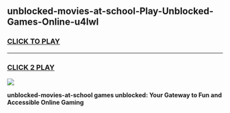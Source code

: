 
## unblocked-movies-at-school-Play-Unblocked-Games-Online-u4lwl
<h3>
<a href="https://premium76.site?title=unblocked-movies-at-school&ref=25A">CLICK TO PLAY</a></h3>
<hr>

<h3>
<a href="https://premium76.site?title=unblocked-movies-at-school&ref=25A">CLICK 2 PLAY</a>
  
</h3>

<a href="https://premium76.site?title=unblocked-movies-at-school&ref=25A"><img src="https://clearcache.store/games.png"></a>


**unblocked-movies-at-school games unblocked: Your Gateway to Fun and Accessible Online Gaming**
